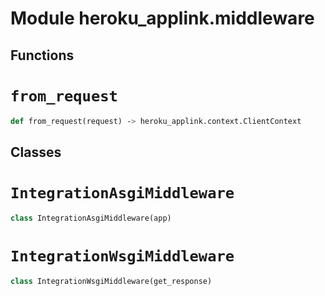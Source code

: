 Module heroku_applink.middleware
================================

Functions
---------

<!-- python-from_request.md -->
# `from_request`

```python
def from_request(request) ‑> heroku_applink.context.ClientContext
```

Classes
-------

<!-- python-integrationasgimiddleware.md -->
# `IntegrationAsgiMiddleware`

```python
class IntegrationAsgiMiddleware(app)
```

<!-- python-integrationwsgimiddleware.md -->
# `IntegrationWsgiMiddleware`

```python
class IntegrationWsgiMiddleware(get_response)
```